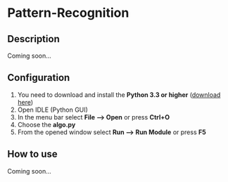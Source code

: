 Pattern-Recognition
===================

Description
-----
Coming soon...

Configuration
-----------------
 1. You need to download and install the **Python 3.3 or higher** ([download here][1])
 2. Open IDLE (Python GUI)
 3. In the menu bar select **File --> Open** or press **Ctrl+O**
 3. Choose the **algo.py**
 4. From the opened window select **Run --> Run Module** or press **F5**

How to use
---
Coming soon...

  [1]: http://www.python.org/download/
